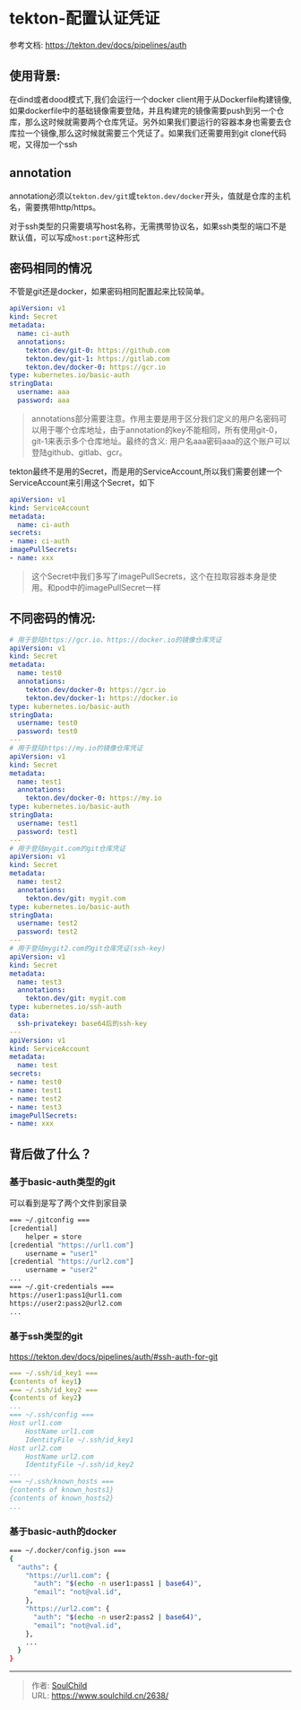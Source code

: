 # tekton-配置认证凭证

<!--more-->
参考文档:
https://tekton.dev/docs/pipelines/auth

## 使用背景:

在dind或者dood模式下,我们会运行一个docker client用于从Dockerfile构建镜像,如果dockerfile中的基础镜像需要登陆，并且构建完的镜像需要push到另一个仓库，那么这时候就需要两个仓库凭证。另外如果我们要运行的容器本身也需要去仓库拉一个镜像,那么这时候就需要三个凭证了。如果我们还需要用到git clone代码呢，又得加一个ssh

## annotation
annotation必须以`tekton.dev/git`或`tekton.dev/docker`开头，值就是仓库的主机名，需要携带http/https。

对于ssh类型的只需要填写host名称，无需携带协议名，如果ssh类型的端口不是默认值，可以写成`host:port`这种形式

## 密码相同的情况
不管是git还是docker，如果密码相同配置起来比较简单。

```yaml
apiVersion: v1
kind: Secret
metadata:
  name: ci-auth
  annotations:
    tekton.dev/git-0: https://github.com
    tekton.dev/git-1: https://gitlab.com
    tekton.dev/docker-0: https://gcr.io
type: kubernetes.io/basic-auth
stringData:
  username: aaa
  password: aaa
```
> annotations部分需要注意。作用主要是用于区分我们定义的用户名密码可以用于哪个仓库地址，由于annotation的key不能相同，所有使用git-0，git-1来表示多个仓库地址。最终的含义: 用户名aaa密码aaa的这个账户可以登陆github、gitlab、gcr。

tekton最终不是用的Secret，而是用的ServiceAccount,所以我们需要创建一个ServiceAccount来引用这个Secret，如下
```yaml
apiVersion: v1
kind: ServiceAccount
metadata:
  name: ci-auth
secrets:
- name: ci-auth
imagePullSecrets:
- name: xxx 
```
> 这个Secret中我们多写了imagePullSecrets，这个在拉取容器本身是使用。和pod中的imagePullSecret一样



## 不同密码的情况:

```yaml
# 用于登陆https://gcr.io、https://docker.io的镜像仓库凭证
apiVersion: v1
kind: Secret
metadata:
  name: test0
  annotations:
    tekton.dev/docker-0: https://gcr.io
    tekton.dev/docker-1: https://docker.io
type: kubernetes.io/basic-auth
stringData:
  username: test0
  password: test0
---  
# 用于登陆https://my.io的镜像仓库凭证
apiVersion: v1
kind: Secret
metadata:
  name: test1
  annotations:
    tekton.dev/docker-0: https://my.io
type: kubernetes.io/basic-auth
stringData:
  username: test1
  password: test1
---  
# 用于登陆mygit.com的git仓库凭证
apiVersion: v1
kind: Secret
metadata:
  name: test2
  annotations:
    tekton.dev/git: mygit.com
type: kubernetes.io/basic-auth
stringData:
  username: test2
  password: test2
---  
# 用于登陆mygit2.com的git仓库凭证(ssh-key)
apiVersion: v1
kind: Secret
metadata:
  name: test3
  annotations:
    tekton.dev/git: mygit.com
type: kubernetes.io/ssh-auth
data:
  ssh-privatekey: base64后的ssh-key
---
apiVersion: v1
kind: ServiceAccount
metadata:
  name: test
secrets:
- name: test0
- name: test1
- name: test2
- name: test3
imagePullSecrets:
- name: xxx
```

## 背后做了什么？
### 基于basic-auth类型的git
可以看到是写了两个文件到家目录
```bash
=== ~/.gitconfig ===
[credential]
    helper = store
[credential "https://url1.com"]
    username = "user1"
[credential "https://url2.com"]
    username = "user2"
...
=== ~/.git-credentials ===
https://user1:pass1@url1.com
https://user2:pass2@url2.com
...
```

### 基于ssh类型的git
https://tekton.dev/docs/pipelines/auth/#ssh-auth-for-git
```yaml
=== ~/.ssh/id_key1 ===
{contents of key1}
=== ~/.ssh/id_key2 ===
{contents of key2}
...
=== ~/.ssh/config ===
Host url1.com
    HostName url1.com
    IdentityFile ~/.ssh/id_key1
Host url2.com
    HostName url2.com
    IdentityFile ~/.ssh/id_key2
...
=== ~/.ssh/known_hosts ===
{contents of known_hosts1}
{contents of known_hosts2}
...
```

### 基于basic-auth的docker
```bash
=== ~/.docker/config.json ===
{
  "auths": {
    "https://url1.com": {
      "auth": "$(echo -n user1:pass1 | base64)",
      "email": "not@val.id",
    },
    "https://url2.com": {
      "auth": "$(echo -n user2:pass2 | base64)",
      "email": "not@val.id",
    },
    ...
  }
}

```



---

> 作者: [SoulChild](https://www.soulchild.cn)  
> URL: https://www.soulchild.cn/2638/  

